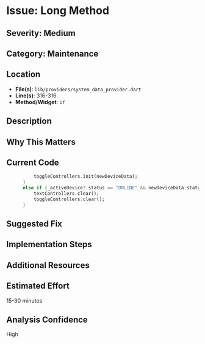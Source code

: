 # Issue: Long Method

## Severity: Medium

## Category: Maintenance

## Location
- **File(s)**: `lib/providers/system_data_provider.dart`
- **Line(s)**: 316-316
- **Method/Widget**: `if`

## Description


## Why This Matters


## Current Code
```dart
          toggleControllers.init(newDeviceData);
      }
      else if (_activeDevice?.status == "ONLINE" && newDeviceData.status == "OFFLINE"){
          textControllers.clear();
          toggleControllers.clear();
      }
```

## Suggested Fix


## Implementation Steps


## Additional Resources


## Estimated Effort
15-30 minutes

## Analysis Confidence
High
